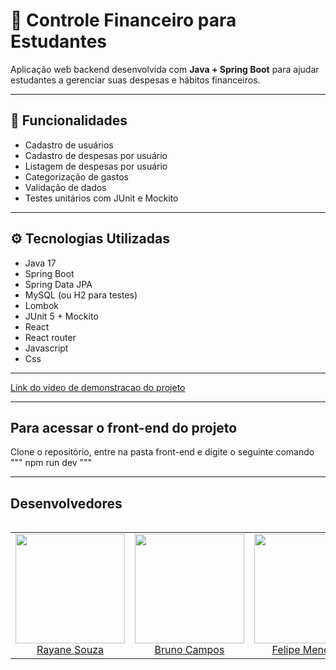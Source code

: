 # 💸 Controle Financeiro para Estudantes

Aplicação web backend desenvolvida com **Java + Spring Boot** para ajudar estudantes a gerenciar suas despesas e hábitos financeiros.

---

## 🧾 Funcionalidades

- Cadastro de usuários
- Cadastro de despesas por usuário
- Listagem de despesas por usuário
- Categorização de gastos
- Validação de dados
- Testes unitários com JUnit e Mockito

---

## ⚙️ Tecnologias Utilizadas

- Java 17
- Spring Boot
- Spring Data JPA
- MySQL (ou H2 para testes)
- Lombok
- JUnit 5 + Mockito
- React
- React router
- Javascript
- Css
---

[Link do video de demonstracao do projeto](https://youtu.be/r3AdQROdZho)

---

## Para acessar o front-end do projeto

Clone o repositório, entre na pasta front-end e digite o seguinte comando
"""
npm run dev
"""

---

## <strong>Desenvolvedores</strong>
<table align="left">
  <tr>
    <td align="center"> <img src="https://avatars.githubusercontent.com/u/133218648?v=4" width=175/></br><a href="https://github.com/szrayane">Rayane Souza</a> 
   </td>
   <td align="center"> <img src="https://avatars.githubusercontent.com/u/69654449?v=4" width=175/></br><a href="https://github.com/AlgumaCoisa2">Bruno Campos</a> 
   </td>
    <td align="center"> <img src="https://avatars.githubusercontent.com/u/82682533?v=4" width=175/></br><a href="https://github.com/AlgumaCoisa2">Felipe Menezes</a> 
   </td>
  </tr>
</table>
